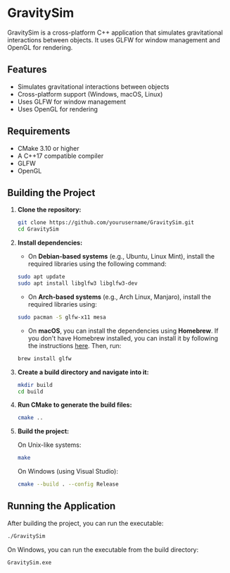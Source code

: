 # GravitySim

GravitySim is a cross-platform C++ application that simulates gravitational interactions between objects. It uses GLFW for window management and OpenGL for rendering.

## Features

- Simulates gravitational interactions between objects
- Cross-platform support (Windows, macOS, Linux)
- Uses GLFW for window management
- Uses OpenGL for rendering

## Requirements

- CMake 3.10 or higher
- A C++17 compatible compiler
- GLFW
- OpenGL

## Building the Project

1. **Clone the repository:**

    ```sh
    git clone https://github.com/yourusername/GravitySim.git
    cd GravitySim
    ```

2. **Install dependencies:**
    - On **Debian-based systems** (e.g., Ubuntu, Linux Mint), install the required libraries using the following command:

    ```sh
    sudo apt update
    sudo apt install libglfw3 libglfw3-dev
    ```
    - On **Arch-based systems** (e.g., Arch Linux, Manjaro), install the required libraries using:

    ```sh
    sudo pacman -S glfw-x11 mesa
    ```
    - On **macOS**, you can install the dependencies using **Homebrew**. If you don't have Homebrew installed, you can install it by following the instructions [here](https://brew.sh). Then, run:

    ```sh
    brew install glfw
    ```
3. **Create a build directory and navigate into it:**

    ```sh
    mkdir build
    cd build
    ```

4. **Run CMake to generate the build files:**

    ```sh
    cmake ..
    ```

5. **Build the project:**

   On Unix-like systems:

    ```sh
    make
    ```

   On Windows (using Visual Studio):

    ```sh
    cmake --build . --config Release
    ```

## Running the Application

After building the project, you can run the executable:

```sh
./GravitySim
```

On Windows, you can run the executable from the build directory:
```
GravitySim.exe
```
